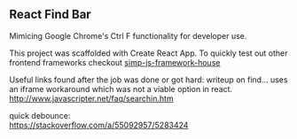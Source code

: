 ## React Find Bar
Mimicing Google Chrome's Ctrl F functionality for developer use.

This project was scaffolded with Create React App.
To quickly test out other frontend frameworks checkout [simp-js-framework-house](https://github.com/MichaelDimmitt/simp-js-framework-house.git)

Useful links found after the job was done or got hard:
writeup on find... uses an iframe workaround which was not a viable option in react.
<br/>http://www.javascripter.net/faq/searchin.htm

quick debounce: 
<br/>https://stackoverflow.com/a/55092957/5283424
